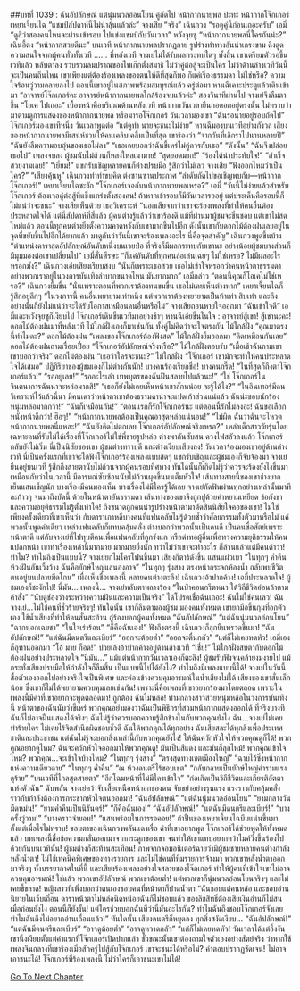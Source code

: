 ##บทที่ 1039 : ฉันอัปลักษณ์ แต่นุ่มนวลอ่อนโยน
คู่ถัดไป
หน้ากากนายพล ปะทะ หน้ากากโจ๊กเกอร์
เหยาเจี้ยนไฉ “แชมป์สัปดาห์นี้ไม่น่าลุ้นแล้วล่ะ”
จางเสีย “จริง”
เฉินกวง “รอดูคู่นี้ก่อนเถอะครับ”
เอมี่ “ดูสิว่าสองคนไหนจะผ่านเข้ารอบ ไปแข่งแชมป์กับวันเวลา”
หวังจุยซู “หน้ากากนายพลนี่ใครกันน่ะ?”
เฉินอี้ตง “หน้ากากสวยดีนะ”
บนเวที หน้ากากนายพลปรากฏกาย รูปร่างท่าทางอันน่าเกรงขาม ดึงดูดความสนใจจากผู้คนทั่วทั้งเวที
……
ที่หลังเวที
จางเย่ไม่ได้รับผลกระทบใดๆ ทั้งสิ้น เขาเตรียมตัวรอขึ้นเวทีแล้ว หลับตาลง รวบรวมลมปราณของไทเก๊กตั้งสมาธิ ไม่ว่าคู่ต่อสู้จะเป็นใคร ไม่ว่าด้านล่างเวทีวันนี้จะเป็นคนถิ่นไหน เขาเพียงแต่ต้องร้องเพลงของตนให้ดีที่สุดก็พอ
ก็แค่เรื่องธรรมดา ไม่ใช่หรือ?
ความใจร้อนวู่วามคลายลงไป ตอนนี้เขาอยู่ในสภาพพร้อมสมบูรณ์แล้ว
ครู่ต่อมา หานฉีเคาะประตูแล้วเดินเข้ามา “อาจารย์โจ๊กเกอร์คะ อาจารย์หน้ากากนายพลใกล้ร้องจบแล้วค่ะ”
สองวินาทีผ่านไป จางเย่จึงลืมตาขึ้น “โอเค ไปเถอะ”
เบื้องหน้าคือบริเวณด้านหลังเวที หน้ากากวันเวลายืนกอดอกอยู่ตรงนั้น ไม่ทราบว่ามาตามดูการแสดงของหน้ากากนายพล หรือมารอโจ๊กเกอร์
วันเวลามองเขา “ฉันรอนายอยู่รอบถัดไป”
โจ๊กเกอร์มองเขาทีหนึ่ง
วันเวลาพูดต่อ “แต่ดูท่า นายจะชนะไม่ง่าย”
หานฉีมองบนเวทีอย่างกังวล
เสียงของหน้ากากนายพลมีเสน่ห์ชวนให้คนเคลิบเคลิ้มเป็นที่สุด
เขาร้องว่า
“จากวันที่เลิกราไปนานหลายปี”
“ฉันยังลืมความอบอุ่นของเธอไม่ลง”
“เธอเคยบอกว่าฉันขี้เหร่ไม่คู่ควรกับเธอ”
“ดังนั้น”
“ฉันจึงปล่อยเธอไป”
เพลงจบลง
ผู้ชมนับไม่ถ้วนก็หลงใหลเมามาย!
“สุดยอดมาก!”
“ร้องได้น่าประทับใจ!”
“สำเร็จสวยงามเลย!”
“เยี่ยม!”
แขกรับเชิญหลายคนก็ต่างปรบมือ รู้สึกว่าไม่เลว
จางเสีย “ฟังออกไหมว่าเป็นใคร?”
“เสียงคุ้นหู” เฉินกวงทำท่าขบคิด
ต่งซานซานประกาศ “ลำดับถัดไปขอเชิญพบกับ—หน้ากากโจ๊กเกอร์!”
เหยาเจี้ยนไฉชะงัก “โจ๊กเกอร์เจอกับหน้ากากนายพลเหรอ?”
เอมี่ “วันนี้ไม่ง่ายแล้วสำหรับโจ๊กเกอร์ ต้องเจอคู่ต่อสู้ที่แข็งแกร่งตั้งสองคน! ถ้าหากเข้ารอบก็มีวันเวลารออยู่ แต่ประเด็นคือรอบนี้ก็ไม่แน่ว่าจะชนะ”
จางเสียเห็นด้วย เธอวิเคราะห์ “นอกเสียจากว่าเขาจะร้องเพลงที่ทำให้คนอื่นต้องประหลาดใจได้ แต่นี่สัปดาห์ที่สี่แล้ว ผู้คนต่างรู้แล้วว่าเขาร้องดี แม้ที่ผ่านมาผู้ชมจะชื่นชอบ แต่เขาไม่สดใหม่แล้ว ตอนนี้ทุกคนต่างยิ่งตั้งความคาดหวังกับเขามากขึ้นไปอีก ดังนั้นเขากับดอกไม้ต้องฝนเลยอยู่ในจุดที่ขยับขึ้นไปอีกได้ยากแล้ว มาดูกันว่าวันนี้เขาจะร้องเพลงอะไร นี่คือจุดสำคัญ”
เฉินกวงพูดขึ้นบ้าง “ตำแหน่งดาราสุดอัปลักษณ์อันดับหนึ่งบนเวยป๋อ ที่จริงก็มีผลกระทบกับเขานะ อย่างน้อยผู้ชมบางส่วนก็มีมุมมองต่อเขาเปลี่ยนไป”
เอมี่สั่นศีรษะ “ก็แค่อันดับที่ทุกคนล้อเล่นเฉยๆ ไม่ใช่เหรอ? ไม่มีผลอะไรหรอกมั้ง?”
เฉินกวงเอ่ยเสียงเรียบสงบ “นั่นก็เพราะเธอสวย เธอไม่เข้าใจหรอกว่าคนหน้าตาธรรมดาอย่างพวกเราอยู่ในวงการบันเทิงลำบากขนาดไหน มันยากมาก”
เอมี่กล่าว “ตอนนี้คุณก็โอเคไม่ใช่เหรอ?”
เฉินกวงยิ้มขื่น “นั่นเพราะตอนที่พวกเราต้องทนขมขื่น เธอไม่เคยเห็นต่างหาก”
เหยาเจี้ยนไฉก็รู้สึกอยู่ลึกๆ “ในวงการนี้ คนอื่นพยายามเท่าหนึ่ง แต่พวกเราต้องพยายามเป็นห้าเท่า สิบเท่า และถึงอย่างนั้นก็ยังไม่แน่ว่าจะได้รับโอกาสเหมือนคนอื่นหรือไม่”
จางเสียถอนหายใจออกมา “ฉันเข้าใจดี”
เอมี่และหวังจุยซูก็เงียบไป
โจ๊กเกอร์เดินขึ้นเวทีมาอย่างช้าๆ
หานฉีเอ่ยขึ้นในใจ : อาจารย์สู้เขา! สู้เขานะคะ!
ดอกไม้ต้องฝนมาที่หลังเวที
ไม้ใกล้ฝั่งเองก็มาเช่นกัน
ทั้งคู่ไม่คิดว่าจะใจตรงกัน
ไม้ใกล้ฝั่ง “คุณมาตรงนี้ทำไมคะ?”
ดอกไม้ต้องฝน “เพลงของโจ๊กเกอร์ต้องฟังสด”
ไม้ใกล้ฝั่งยิ้มออกมา “คิดเหมือนกันเลย”
ดอกไม้ต้องฝนถามเรื่อยเปื่อย “โจ๊กเกอร์อัปลักษณ์จริงหรือ?”
ไม้ใกล้ฝั่งตอบรับ “เมื่อเช้าฉันถามเขา เขาบอกว่าจริง”
ดอกไม้ต้องฝน “เธอว่าใครจะชนะ?”
ไม้ใกล้ฝั่ง “โจ๊กเกอร์ เขามักจะทำให้คนประหลาดใจได้เสมอ”
ปฏิกิริยาของผู้ชมเองก็ไม่ต่างกันนัก!
บางคนร้องเรียกชื่อ!
บางคนกรี๊ด!
“ในที่สุดก็ถึงตาโจ๊กเกอร์แล้ว!”
“รออยู่เลย!”
“รออะไรเล่า เทพบุตรของฉันฝันสลายไปแล้วนะ!”
“ใช่ โจ๊กเกอร์ในจินตนาการฉันน่าจะหล่อมากสิ!”
“เธอก็ยังไม่เคยเห็นหน้าเขาสักหน่อย จะรู้ได้ไง?”
“ในอินเทอร์มีคนวิเคราะห์ไว้แล้วนี่นา มีคนเดาว่าหน้าตาเขาต้องธรรมดาน่าจะแปดเก้าส่วนแน่แล้ว ฉันน่ะชอบนักร้องหนุ่มหล่อมากกว่า!”
“ฉันก็เหมือนกัน!”
“ตอนแรกก็รักโจ๊กเกอร์นะ แต่ตอนนี้รักไม่ลงอ่ะ! ฉันขอเลือกหนังหน้าดีกว่า! ฮือๆ!”
“หน้ากากนายพลต้องเป็นคุณอาสุดหล่อแน่นอน!”
“ไม่ผิด ฉันว่าฉันจะโหวตหน้ากากนายพลนี่แหละ!”
“ฉันยังคิดไม่ตกเลย โจ๊กเกอร์อัปลักษณ์จริงเหรอ?”
เหล่าเด็กสาววัยรุ่นโดยเฉพาะคนที่รับไม่ได้เรื่องที่โจ๊กเกอร์ไม่ใช่พี่ชายรูปหล่อ ต่างพากันสับสน
ดวงไฟสลัวลงแล้ว
โจ๊กเกอร์กลับยังไม่เริ่ม
นี่เป็นนิสัยของเขา ผู้ชมต่างทราบดี และต่างเงียบเสียงลง!
วันเวลาจ้องมองเขาอยู่ด้านล่างเวที นี่เป็นครั้งแรกที่เขาจะได้ฟังโจ๊กเกอร์ร้องเพลงแบบสดๆ
แขกรับเชิญและผู้ชมเองก็จับจ้องมา
จางเย่ยืนอยู่บนเวที รู้สึกถึงสายตานับไม่ถ้วนจากผู้คนรอบทิศทาง ทันใดนั้นก็เกิดไม่รู้ว่าควรจะร้องยังไงขึ้นมา เหมือนกับว่าในเวลานี้ มีอารมณ์ซับซ้อนนับไม่ถ้วนผุดขึ้นมาเต็มหัวใจ! เส้นทางสายนี้ของเขาช่างยากเย็นแสนเข็ญนัก บางเรื่องมีคนมองเห็น บางเรื่องไม่มีใครรู้ได้เลย จางเย่กัดฟันผ่านทุกอย่างเหล่านั้นมาทีละก้าวๆ จนมาถึงบัดนี้
ด้วยในหน้าตาอันธรรมดา เส้นทางของเขาจึงถูกปูด้วยคำหยามเหยียด ข้อกังขา และความอยุติธรรมไม่รู้ตั้งเท่าใด! ถึงขนาดถูกคนนำรูปร่างหน้าตามาตัดสินนิสัยใจคอของเขา!
ไม่ใช่เพียงครั้งเดียวที่เขาเห็นว่า กับดาราเกาหลีบางคนที่แฟนคลับไม่รู้ด้วยซ้ำว่าศัลยกรรมทั้งตัวมาหรือไม่ แค่พวกนั้นพูดคำเดียว เหล่าแฟนคลับก็แทบคลุ้มคลั่ง ต่างบอกว่าพวกนั้นเป็นคนดี เป็นคนซื่อสัตย์เพราะหน้าตาดี แต่กับจางเย่ที่ไปทุบตีคนเพื่อแฟนคลับที่ถูกรังแก หรือด่าทอผู้อื่นเพื่อทวงความยุติธรรมให้คนแปลกหน้า เขาทำเรื่องเหล่านี้มากมาย มากมายยิ่งนัก ทว่าไม่ว่าเขาจะทำอะไร ก็ล้วนแล้วแต่มีคนด่าว่า!
ทำไม?
ทำไมถึงเป็นแบบนี้?
จางเย่ยกไมโครโฟนขึ้นมา
เสียงกีตาร์ดังขึ้น แสนแผ่วเบา
“ในทุกๆ ค่ำคืน ห้วงฝันอันเวิ้งว้าง ฉันคือยักษ์ใหญ่แสนองอาจ”
“ในทุกๆ รุ่งสาง ตรงหน้ากระจกห้องน้ำ กลับพบชีวิตตนอยู่บนปลายมีดโกน”
เมื่อเห็นชื่อเพลงนี้ หลายคนต่างตะลึง!
เฉินกวงอ้าปากค้าง!
เอมี่ประหลาดใจ!
ผู้ชมเองก็ชะงักไป!
นี่มัน…
เพลงนี้…
จางเย่หลับตาพลางร้อง
“ในป่าคอนกรีตหนา ใต้วิถีชีวิตอ่อนล้าตามคำสั่ง”
“นับดูช่องว่างระหว่างความฝันและความเป็นจริง”
ได้โปรดเชื่อฉันเถอะ!
ฉันไม่ใช่คนเลว!
ฉันจางเย่...ไม่ใช่คนที่ชั่วร้ายจริงๆ!
ทันใดนั้น เขาก็ลืมตามองผู้ชม มองคนทั้งหมด เขายกมือขึ้นกุมที่อกตัวเอง ใช้น้ำเสียงที่ทำให้คนสั่นสะท้าน กู่ร้องบอกผู้คนทั้งหมด
“ฉันอัปลักษณ์”
“แต่ฉันนุ่มนวลอ่อนโยน”
“ฉากนอกเฉยชา”
“ในใจเร่าร้อน”
“ก็คือฉันเอง!”
ฟังถึงตรงนี้ เฉินกวงก็ลุกยืนพรวดขึ้นมา!
“ฉันอัปลักษณ์!”
“แต่ฉันมีดนตรีและเบียร์”
“ออกจะต้อยต่ำ”
“ออกจะตื่นกลัว”
“แต่ก็ไม่เคยหดหัว!
เอมี่เองก็อุทานออกมา “โอ้ มาย ก็อด!”
ปวยเล้งอ้าปากค้างอยู่ด้านล่างเวที “เชี่ย!”
ไม้ใกล้ฝั่งสบตากับดอกไม้ต้องฝนอย่างประหลาดใจ “นี่มัน…”
แม้แต่หน้ากากวันเวลาเองก็ตะลึง!
ผู้ชมรับฟังจนคล้ายงมงายไป แม้กระทั่งเสียงปรบมือให้กำลังใจก็ลืมสิ้น เป็นแบบนี้ไปได้ยังไง? ทำไมถึงมีเพลงแบบนี้ได้!
จางเย่ในวันนี้สื่อตัวเองออกไปอย่างจริงใจเป็นพิเศษ และค่อนข้างควบคุมอารมณ์ในน้ำเสียงไม่ได้ เสียงของเขาสั่นเล็กน้อย ซึ่งเขาก็ไม่ได้พยายามควบคุมเลยเช่นกัน! เพราะนี่คือเพลงที่เขาอยากร้องมาโดยตลอด เพราะในเพลงนี้มีคำที่เขาอยากจะพูดตลอดมา!
ถูกต้อง
ฉันไม่หล่อ!
ท่ามกลางสาวสวยหนุ่มหล่อในวงการบันเทิงนี้ หน้าตาของฉันนับว่าขี้เหร่ พวกคุณอย่ามองว่าฉันเป็นพิธีกรที่สวมหน้ากากแสดงออกได้ ที่จริงบางทีฉันก็ไม่อาจฝืนแสดงได้จริงๆ ฉันไม่รู้ว่าควรบอกความรู้สึกข้างในกับพวกคุณยังไง ฉัน...จางเย่ไม่เคยทำร้ายใคร ไม่เคยไร้จิตสำนึกผิดชอบชั่วดี ฉันให้พวกคุณได้ทุกอย่าง ฉันเสียสละได้ทุกสิ่งเพื่อประเทศชาติและประชาชน แต่ฉันไม่รู้จะบอกสิ่งเหล่านี้กับพวกคุณยังไง!
ให้ฉันควักหัวใจให้พวกคุณดูก็ได้!
พวกคุณอยากดูไหม?
ฉันจะควักหัวใจออกมาให้พวกคุณดู!
มันเป็นสีแดง และมันก็ลุกไหม้!
พวกคุณเข้าใจไหม?
พวกคุณ...จะเข้าใจบ้างไหม?
“ในทุกๆ รุ่งสาง”
“ตรงสุดทางเขตเมืองใหญ่”
“ฉาบไว้ซึ่งหน้ากากแห่งความเดียวดาย”
“ในทุกๆ ค่ำคืน”
“ณ ห้วงดนตรีไร้ขอบเขต”
“กลับกลายเป็นยักษ์ใหญ่คำรามแรงดุร้าย”
“บนเวทีที่ไกลสุดสายตา”
“อีกโฉมหน้าที่ไม่มีใครเข้าใจ”
“ก่อเกิดเป็นวิถีชีวิตและเกียรติอัตตาแห่งตัวฉัน”
ฉับพลัน จางเย่คว้าจับเสื้อเหนือหน้าอกของตน จับขยำอย่างรุนแรง แรงราวกับคลุ้มคลั่ง ราวกับกำลังต้องการกระชากหัวใจตนออกมา!
“ฉันอัปลักษณ์”
“แต่ฉันนุ่มนวลอ่อนโยน”
“ยามกลางวันมืดหม่น!”
“ยามค่ำคืนเป็นนิรันดร์!”
“ก็คือฉันเอง!”
“ฉันอัปลักษณ์!”
“แต่ฉันมีดนตรีและเบียร์!”
“บางครั้งวู่วาม!”
“บางคราวจำยอม!”
“แสนพร้อมในการรอคอย!”
กำปั้นของเหยาเจี้ยนไฉบีบแน่นขึ้นมาตั้งแต่เมื่อไรไม่ทราบ!
ขอบตาของเฉินกวงพลันแดงเรื่อ คำที่เขาอยากพูด โจ๊กเกอร์ได้ช่วยพูดให้ทั้งหมดแล้ว บทเพลงนี้สื่อข้อความกลั่นออกมาจากกระดูกของเขา จนทำให้เขาแทบอยากคว้าไมค์วิ่งขึ้นร้องไปด้วยกันบนเวทีนั้น!
ผู้ชมต่างก็สะท้านสะเทือน!
ภาพจากจอมอนิเตอร์ฉายว่ามีผู้ชมชายหลายคนต่างกำลังหลั่งน้ำตา!
ไม่ใช่เทคนิคพิเศษของทางรายการ และไม่ใช่คนที่ทีมรายการจ้างมา พวกเขาหลั่งน้ำตาออกมาจริงๆ ทั้งบรรยากาศในที่นี้ และเสียงร้องเพลงอย่างใจสลายของโจ๊กเกอร์ ทำให้ผู้คนที่เข้าใจเขาไม่อาจควบคุมอารมณ์!
ใช่แล้ว พวกเขาอัปลักษณ์ พวกเขาต้อยต่ำ!
แต่พวกเขาก็นุ่มนวลอ่อนโยนจริงๆ และไม่เคยขี้ขลาด!
หญิงสาวที่เพิ่งบอกว่าตนเองชอบคนที่หน้าตาก็ปาดน้ำตา “ฉันชอบแต่คนหล่อ และชอบอ่านนิยายในเว็บเถื่อน ดาราหน้าตาไม่หล่อนิดหน่อยฉันก็ไม่ชอบแล้ว ของลิขสิทธิ์ต้องเสียเงินอ่านก็ไม่สน เมื่อก่อนยังไง ตอนนี้ก็ยังงั้น! แต่ใครช่วยบอกฉันทีว่านี่มันอะไรกัน? ทำไมฉันถึงชอบโจ๊กเกอร์จังเลย ทำไมฉันถึงไม่อยากอ่านเถื่อนแล้ว!”
ทันใดนั้น เสียงดนตรีก็หยุดลง
ทุกสิ่งสงัดเงียบ…
“ฉันอัปลักษณ์!”
“แต่ฉันมีดนตรีและเบียร์”
“อาจดูต้อยต่ำ”
“อาจดูหวาดกลัว”
“แต่ก็ไม่เคยหดหัว!
วันเวลาได้แต่อึ้งงัน
เขานิ่งเงียบตั้งแต่คำแรกที่โจ๊กเกอร์เปิดปากแล้ว ชั่วขณะนั้นเขาต้องถามใจตัวเองอย่างสัตย์จริง ว่าหากใช้เพลงจีนกลางที่เขาร้องเมื่อสักครู่ไปสู้กับโจ๊กเกอร์ เขาจะชนะได้หรือไม่?
คำตอบปรากฏชัดเจน!
ไม่อาจเอาชนะได้!
โจ๊กเกอร์ที่ร้องเพลงนี้ ไม่ว่าใครก็เอาชนะเขาไม่ได้!


[Go To Next Chapter]( ./140.md)